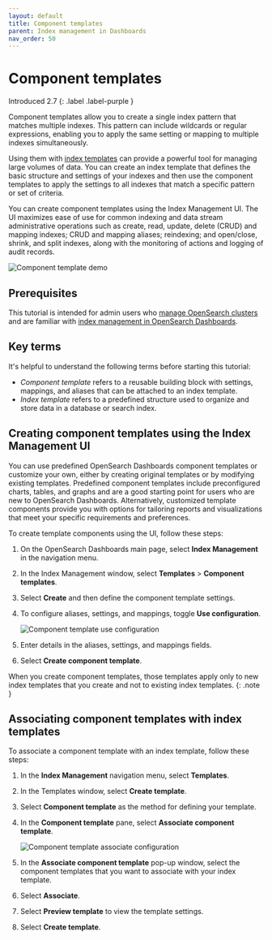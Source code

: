```yaml
---
layout: default
title: Component templates
parent: Index management in Dashboards
nav_order: 50
---
```


# Component templates
Introduced 2.7
{: .label .label-purple }

Component templates allow you to create a single index pattern that matches multiple indexes. This pattern can include wildcards or regular expressions, enabling you to apply the same setting or mapping to multiple indexes simultaneously.

Using them with [index templates]({{site.url}}{{site.baseurl}}/im-plugin/index-templates/) can provide a powerful tool for managing large volumes of data. You can create an index template that defines the basic structure and settings of your indexes and then use the component templates to apply the settings to all indexes that match a specific pattern or set of criteria.

You can create component templates using the Index Management UI. The UI maximizes ease of use for common indexing and data stream administrative operations such as create, read, update, delete (CRUD) and mapping indexes; CRUD and mapping aliases; reindexing; and open/close, shrink, and split indexes, along with the monitoring of actions and logging of audit records. 

![Component template demo]({{site.url}}{{site.baseurl}}/images/admin-ui-index/component.gif)

## Prerequisites

This tutorial is intended for admin users who [manage OpenSearch clusters]({{site.url}}{{site.baseurl}}/tuning-your-cluster/cluster/) and are familiar with [index management in OpenSearch Dashboards]({{site.url}}{{site.baseurl}}/dashboards/im-dashboards/index/).

## Key terms

It's helpful to understand the following terms before starting this tutorial:

- *Component template* refers to a reusable building block with settings, mappings, and aliases that can be attached to an index template.
- *Index template* refers to a predefined structure used to organize and store data in a database or search index.

## Creating component templates using the Index Management UI

You can use predefined OpenSearch Dashboards component templates or customize your own, either by creating original templates or by modifying existing templates. Predefined component templates include preconfigured charts, tables, and graphs and are a good starting point for users who are new to OpenSearch Dashboards. Alternatively, customized template components provide you with options for tailoring reports and visualizations that meet your specific requirements and preferences.

To create template components using the UI, follow these steps:

1. On the OpenSearch Dashboards main page, select **Index Management** in the navigation menu.
1. In the Index Management window, select **Templates** > **Component templates**.
1. Select **Create** and then define the component template settings. 
1. To configure aliases, settings, and mappings, toggle **Use configuration**. 

    ![Component template use configuration]({{site.url}}{{site.baseurl}}/images/admin-ui-index/component_use_config.png)

1. Enter details in the aliases, settings, and mappings fields.
1. Select **Create component template**.

When you create component templates, those templates apply only to new index templates that you create and not to existing index templates.
{: .note }

## Associating component templates with index templates

To associate a component template with an index template, follow these steps:  

1. In the **Index Management** navigation menu, select **Templates**.
1. In the Templates window, select **Create template**.
1. Select **Component template** as the method for defining your template.
1. In the **Component template** pane, select **Associate component template**.

    ![Component template associate configuration]({{site.url}}{{site.baseurl}}/images/admin-ui-index/associate_component.png)

1. In the **Associate component template** pop-up window, select the component templates that you want to associate with your index template.
1. Select **Associate**.
1. Select **Preview template** to view the template settings.
1. Select **Create template**.